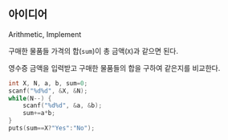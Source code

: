 ## 아이디어
Arithmetic, Implement

구매한 물품들 가격의 합(`sum`)이 총 금액(`X`)과 같으면 된다.

영수증 금액을 입력받고 구매한 물품들의 합을 구하여 같은지를 비교한다.
```c
int X, N, a, b, sum=0;
scanf("%d%d", &X, &N);
while(N--) {
	scanf("%d%d", &a, &b);
	sum+=a*b;
}
puts(sum==X?"Yes":"No");
```